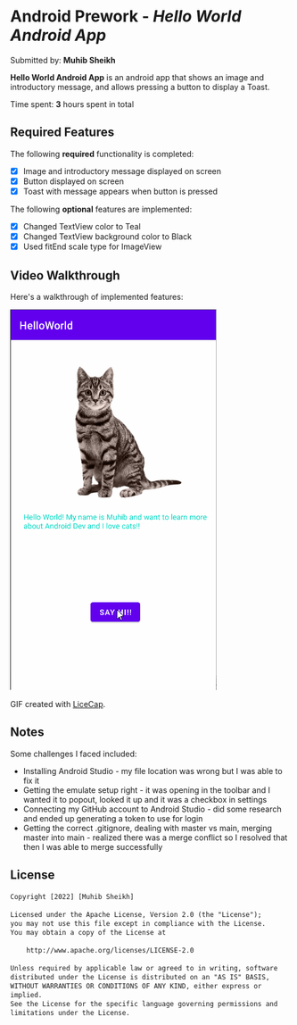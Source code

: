 # Android Prework - *Hello World Android App*

Submitted by: **Muhib Sheikh**

**Hello World Android App** is an android app that shows an image and introductory message, and allows pressing a button to display a Toast. 

Time spent: **3** hours spent in total

## Required Features

The following **required** functionality is completed:

* [X] Image and introductory message displayed on screen
* [X] Button displayed on screen
* [X] Toast with message appears when button is pressed 

The following **optional** features are implemented:

<!-- * [ ] List anything else that you can get done to improve the app functionality! -->
* [X] Changed TextView color to Teal
* [X] Changed TextView background color to Black
* [X] Used fitEnd scale type for ImageView

## Video Walkthrough

Here's a walkthrough of implemented features:

<img src='Walkthrough.gif' title='Video Walkthrough' width='' alt='Video Walkthrough' />

<!-- Replace this with whatever GIF tool you used! -->
GIF created with [LiceCap](http://www.cockos.com/licecap/).  
<!-- Other options include:
[Kap](https://getkap.co/) for macOS
[ScreenToGif](https://www.screentogif.com/) for Windows
[peek](https://github.com/phw/peek) for Linux. -->

## Notes

Some challenges I faced included:
* Installing Android Studio - my file location was wrong but I was able to fix it 
* Getting the emulate setup right - it was opening in the toolbar and I wanted it to popout, looked it up and it was a checkbox in settings
* Connecting my GitHub account to Android Studio - did some research and ended up generating a token to use for login
* Getting the correct .gitignore, dealing with master vs main, merging master into main - realized there was a merge conflict so I resolved that then I was able to merge successfully
<!-- Describe any challenges encountered while building the app. -->

## License

    Copyright [2022] [Muhib Sheikh]

    Licensed under the Apache License, Version 2.0 (the "License");
    you may not use this file except in compliance with the License.
    You may obtain a copy of the License at

        http://www.apache.org/licenses/LICENSE-2.0

    Unless required by applicable law or agreed to in writing, software
    distributed under the License is distributed on an "AS IS" BASIS,
    WITHOUT WARRANTIES OR CONDITIONS OF ANY KIND, either express or implied.
    See the License for the specific language governing permissions and
    limitations under the License.
